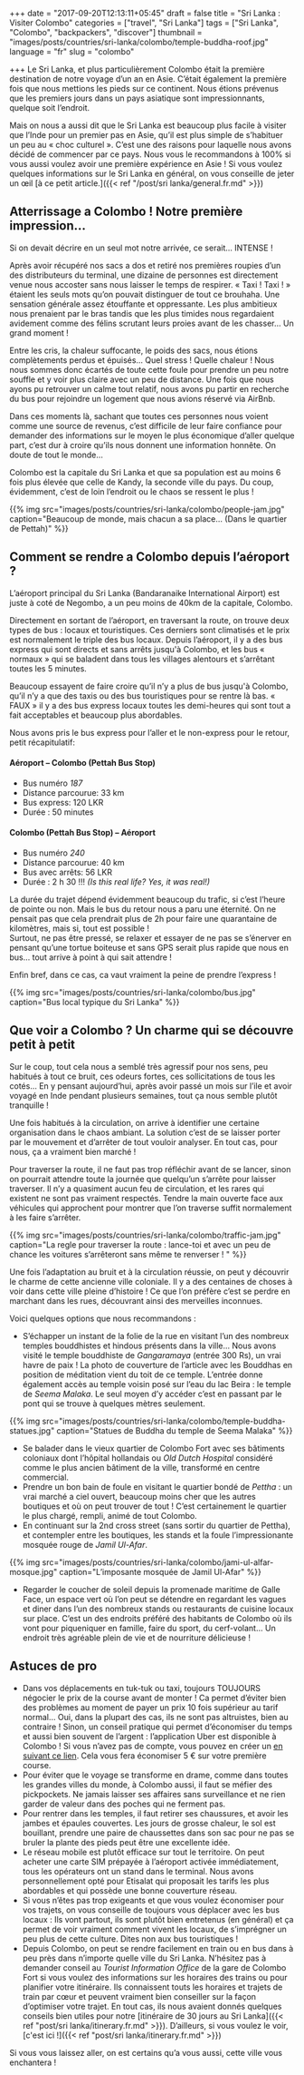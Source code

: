+++
date = "2017-09-20T12:13:11+05:45"
draft = false
title = "Sri Lanka : Visiter Colombo"
categories = ["travel", "Sri Lanka"]
tags = ["Sri Lanka", "Colombo", "backpackers", "discover"]
thumbnail = "images/posts/countries/sri-lanka/colombo/temple-buddha-roof.jpg"
language = "fr"
slug = "colombo"

+++
Le Sri Lanka, et plus particulièrement Colombo était la première destination de notre voyage d’un an en Asie. C’était également la première fois que nous mettions les pieds sur ce continent. Nous étions prévenus que les premiers jours dans un pays asiatique sont impressionnants, quelque soit l’endroit. 

Mais on nous a aussi dit que le Sri Lanka est beaucoup plus facile à visiter que l’Inde pour un premier pas en Asie, qu’il est plus simple de s’habituer un peu au « choc culturel ». C’est une des raisons pour laquelle nous avons décidé de commencer par ce pays. Nous vous le recommandons à 100% si vous aussi voulez avoir une première expérience en Asie ! Si vous voulez quelques informations sur le Sri Lanka en général, on vous conseille de jeter un œil [à ce petit article.]({{< ref "/post/sri lanka/general.fr.md" >}})

## Atterrissage a Colombo ! Notre première impression…

Si on devait décrire en un seul mot notre arrivée, ce serait… INTENSE !

Après avoir récupéré nos sacs a dos et retiré nos premières roupies d’un des distributeurs du terminal, une dizaine de personnes est directement venue nous accoster sans nous laisser le temps de respirer. « Taxi ! Taxi ! » étaient les seuls mots qu’on pouvait distinguer de tout ce brouhaha. Une sensation générale assez étouffante et oppressante. Les plus ambitieux nous prenaient par le bras tandis que les plus timides nous regardaient avidement comme des félins scrutant leurs proies avant de les chasser… Un grand moment !

Entre les cris, la chaleur suffocante, le poids des sacs, nous étions complètements perdus et épuisés… Quel stress ! Quelle chaleur ! Nous nous sommes donc écartés de toute cette foule pour prendre un peu notre souffle et y voir plus claire avec un peu de distance. Une fois que nous ayons pu retrouver un calme tout relatif, nous avons pu partir en recherche du bus pour rejoindre un logement que nous avions réservé via AirBnb.

Dans ces moments là, sachant que toutes ces personnes nous voient comme une source de revenus, c’est difficile de leur faire confiance pour demander des informations sur le moyen le plus économique d’aller quelque part, c’est dur à croire qu’ils nous donnent une information honnête. On doute de tout le monde…

Colombo est la capitale du Sri Lanka et que sa population est au moins 6 fois plus élevée que celle de Kandy, la seconde ville du pays. Du coup, évidemment, c’est de loin l’endroit ou le chaos se ressent le plus !

{{% img src="images/posts/countries/sri-lanka/colombo/people-jam.jpg" caption="Beaucoup de monde, mais chacun a sa place… (Dans le quartier de Pettah)" %}}

## Comment se rendre a Colombo depuis l’aéroport ?

L’aéroport principal du Sri Lanka (Bandaranaike International Airport) est juste à coté de Negombo, a un peu moins de 40km de la capitale, Colombo.

Directement en sortant de l’aéroport, en traversant la route, on trouve deux types de bus : locaux et touristiques. Ces derniers sont climatisés et le prix est normalement le triple des bus locaux. Depuis l’aéroport, il y a des bus express qui sont directs et sans arrêts jusqu'à Colombo, et les bus « normaux » qui se baladent dans tous les villages alentours et s’arrêtant toutes les 5 minutes.

Beaucoup essayent de faire croire qu’il n’y a plus de bus jusqu'à Colombo, qu’il n’y a que des taxis ou des bus touristiques pour se rentre là bas. « FAUX » il y a des bus express locaux toutes les demi-heures qui sont tout a fait acceptables et beaucoup plus abordables.

Nous avons pris le bus express pour l’aller et le non-express pour le retour, petit récapitulatif:

#### Aéroport – Colombo (Pettah Bus Stop)
* Bus numéro *187*
* Distance parcourue: 33 km
* Bus express: 120 LKR
* Durée : 50 minutes

#### Colombo (Pettah Bus Stop) – Aéroport
* Bus numéro *240*
* Distance parcourue: 40 km
* Bus avec arrêts: 56 LKR
* Durée : 2 h 30 !!! *(Is this real life? Yes, it was real!)*

La durée du trajet dépend évidemment beaucoup du trafic, si c’est l’heure de pointe ou non. Mais le bus du retour nous a paru une éternité. On ne pensait pas que cela prendrait plus de 2h pour faire une quarantaine de kilomètres, mais si, tout est possible !<br />
Surtout, ne pas être pressé, se relaxer et essayer de ne pas se s’énerver en pensant qu’une tortue boiteuse et sans GPS serait plus rapide que nous en bus… tout arrive à point à qui sait attendre !

Enfin bref, dans ce cas, ca vaut vraiment la peine de prendre l’express !

{{% img src="images/posts/countries/sri-lanka/colombo/bus.jpg" caption="Bus local typique du Sri Lanka" %}}


## Que voir a Colombo ? Un charme qui se découvre petit à petit

Sur le coup, tout cela nous a semblé très agressif pour nos sens, peu habitués à tout ce bruit, ces odeurs fortes, ces sollicitations de tous les cotés... En y pensant aujourd’hui, après avoir passé un mois sur l’ile et avoir voyagé en Inde pendant plusieurs semaines, tout ça nous semble plutôt tranquille ! 

Une fois habitués à la circulation, on arrive à identifier une certaine organisation dans le chaos ambiant. La solution c’est de se laisser porter par le mouvement et d’arrêter de tout vouloir analyser. En tout cas, pour nous, ça a vraiment bien marché !

Pour traverser la route, il ne faut pas trop réfléchir avant de se lancer, sinon on pourrait attendre toute la journée que quelqu’un s’arrête pour laisser traverser. Il n’y a quasiment aucun feu de circulation, et les rares qui existent ne sont pas vraiment respectés. Tendre la main ouverte face aux véhicules qui approchent pour montrer que l’on traverse suffit normalement à les faire s’arrêter.

{{% img src="images/posts/countries/sri-lanka/colombo/traffic-jam.jpg" caption="La regle pour traverser la route : lance-toi et avec un peu de chance les voitures s’arrêteront sans même te renverser ! " %}}

Une fois l’adaptation au bruit et à la circulation réussie, on peut y découvrir le charme de cette ancienne ville coloniale. Il y a des centaines de choses à voir dans cette ville pleine d’histoire ! Ce que l’on préfère c’est se perdre en marchant dans les rues, découvrant ainsi des merveilles inconnues.

Voici quelques options que nous recommandons :

* S’échapper un instant de la folie de la rue en visitant l’un des nombreux temples bouddhistes et hindous présents dans la ville… Nous avons visité le temple bouddhiste de *Gangaramaya* (entrée 300 Rs), un vrai havre de paix ! La photo de couverture de l’article avec les Bouddhas en position de méditation vient du toit de ce temple. L’entrée donne également accès au temple voisin posé sur l’eau du lac Beira : le temple de *Seema Malaka*. Le seul moyen d’y accéder c’est en passant par le pont qui se trouve à quelques mètres seulement.

{{% img src="images/posts/countries/sri-lanka/colombo/temple-buddha-statues.jpg" caption="Statues de Buddha du temple de Seema Malaka" %}}

* Se balader dans le vieux quartier de Colombo Fort avec ses bâtiments coloniaux dont l’hôpital hollandais ou *Old Dutch Hospital* considéré comme le plus ancien bâtiment de la ville, transformé en centre commercial.
* Prendre un bon bain de foule en visitant le quartier bondé de *Pettha* : un vrai marché a ciel ouvert, beaucoup moins cher que les autres boutiques et où on peut trouver de tout ! C’est certainement le quartier le plus chargé, rempli, animé de tout Colombo.
* En continuant sur la 2nd cross street (sans sortir du quartier de Pettha), et contempler entre les boutiques, les stands et la foule l’impressionante mosquée rouge de *Jamil Ul-Afar*.

{{% img src="images/posts/countries/sri-lanka/colombo/jami-ul-alfar-mosque.jpg" caption="L’imposante mosquée de Jamil Ul-Afar" %}}

* Regarder le coucher de soleil depuis la promenade maritime de Galle Face, un espace vert où l’on peut se détendre en regardant les vagues et diner dans l’un des nombreux stands ou restaurants de cuisine locaux sur place. C’est un des endroits préféré des habitants de Colombo où ils vont pour piqueniquer en famille, faire du sport, du cerf-volant… Un endroit très agréable plein de vie et de nourriture délicieuse !

## Astuces de pro

* Dans vos déplacements en tuk-tuk ou taxi, toujours TOUJOURS négocier le prix de la course avant de monter ! Ca permet d’éviter bien des problèmes au moment de payer un prix 10 fois supérieur au tarif normal… Oui, dans la plupart des cas, ils ne sont pas altruistes, bien au contraire !
Sinon, un conseil pratique qui permet d’économiser du temps et aussi bien souvent de l’argent : l’application Uber est disponible à Colombo ! Si vous n’avez pas de compte, vous pouvez en créer un <a href="https://www.uber.com/invite/tw4a6apvue" target="_blank"> en suivant ce lien</a>. Cela vous fera économiser 5 € sur votre première course. 
* Pour éviter que le voyage se transforme en drame, comme dans toutes les grandes villes du monde, à Colombo aussi, il faut se méfier des pickpockets. Ne jamais laisser ses affaires sans surveillance et ne rien garder de valeur dans des poches qui ne ferment pas.
* Pour rentrer dans les temples, il faut retirer ses chaussures, et avoir les jambes et épaules couvertes. Les jours de grosse chaleur, le sol est bouillant, prendre une paire de chaussettes dans son sac pour ne pas se bruler la plante des pieds peut être une excellente idée.
* Le réseau mobile est plutôt efficace sur tout le territoire. On peut acheter une carte SIM prépayée à l’aéroport activée immédiatement, tous les opérateurs ont un stand dans le terminal. Nous avons personnellement opté pour Etisalat qui proposait les tarifs les plus abordables et qui possède une bonne couverture réseau.
* Si vous n’êtes pas trop exigeants et que vous voulez économiser pour vos trajets, on vous conseille de toujours vous déplacer avec les bus locaux : Ils vont partout, ils sont plutôt bien entretenus (en général) et ça permet de voir vraiment comment vivent les locaux, de s’imprégner un peu plus de cette culture. Dites non aux bus touristiques !
* Depuis Colombo, on peut se rendre facilement en train ou en bus dans à peu près dans n’importe quelle ville du Sri Lanka. N’hésitez pas à demander conseil au *Tourist Information Office* de la gare de Colombo Fort si vous voulez des informations sur les horaires des trains ou pour planifier votre itinéraire. Ils connaissent touts les horaires et trajets de train par cœur et peuvent vraiment bien conseiller sur la façon d’optimiser votre trajet. En tout cas, ils nous avaient donnés quelques conseils bien utiles pour notre [itinéraire de 30 jours au Sri Lanka]({{< ref "post/sri lanka/itinerary.fr.md" >}}). D’ailleurs, si vous voulez le voir, [c'est ici !]({{< ref "post/sri lanka/itinerary.fr.md" >}})

Si vous vous laissez aller, on est certains qu’a vous aussi, cette ville vous enchantera !
